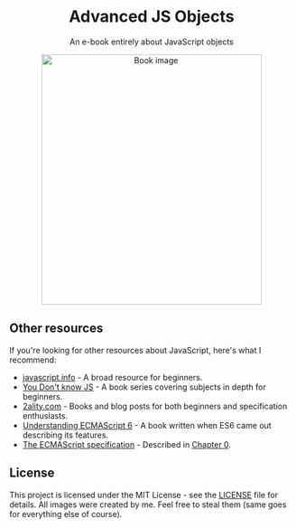 <h1 align="center">Advanced JS Objects</h1>
<p align="center">An e-book entirely about JavaScript objects</p>

<div align="center">
		<img src="images/cover-big.gif" width="390px" height="443px" alt="Book image">
</div>


## Other resources

If you're looking for other resources about JavaScript, here's what I recommend:

- [javascript.info](https://javascript.info/) - A broad resource for beginners.
- [You Don't know JS](https://github.com/getify/You-Dont-Know-JS) - A book series covering subjects in depth for beginners.
- [2ality.com](https://2ality.com/) - Books and blog posts for both beginners and specification enthusiasts.
- [Understanding ECMAScript 6](https://leanpub.com/understandinges6/read) - A book written when ES6 came out describing its features.
- [The ECMAScript specification](https://tc39.es/ecma262/#sec-intro) - Described in [Chapter 0](./chapters/chapter-0.md).

## License

This project is licensed under the MIT License - see the [LICENSE](LICENSE) file for details.
All images were created by me. Feel free to steal them (same goes for everything else of course).